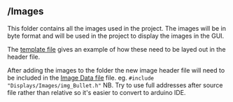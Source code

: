 ## /Images
This folder contains all the images used in the project.
The images will be in byte format and will be used in the project to display the images in the GUI.

The [template file](img_Template.h) gives an example of how these need to be layed out in the header file.

After adding the images to the folder the new image header file will need to be included in the
[Image Data file](../ImageData.h) file. eg. ```#include "Displays/Images/img_Bullet.h"```
NB. Try to use full addresses after source file rather than relative so it's easier to convert to arduino IDE.